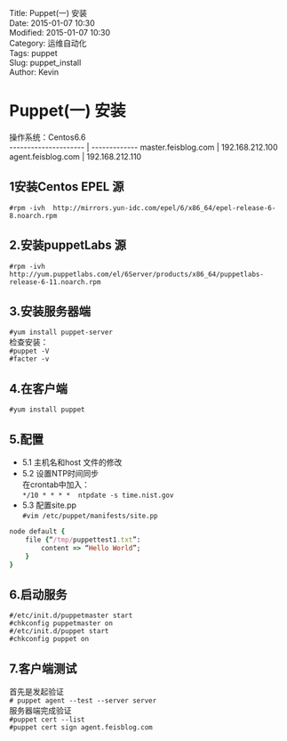 Title: Puppet(一) 安装  
Date: 2015-01-07 10:30  
Modified: 2015-01-07 10:30   
Category: 运维自动化    
Tags: puppet   
Slug: puppet_install   
Author: Kevin
# Puppet(一) 安装 #
操作系统：Centos6.6  
--------------------- | -------------
master.feisblog.com	  | 192.168.212.100
agent.feisblog.com    | 192.168.212.110

## 1安装Centos EPEL 源     ##
`#rpm -ivh  http://mirrors.yun-idc.com/epel/6/x86_64/epel-release-6-8.noarch.rpm`   
## 2.安装puppetLabs 源 ##   
`#rpm -ivh http://yum.puppetlabs.com/el/6Server/products/x86_64/puppetlabs-release-6-11.noarch.rpm`   
## 3.安装服务器端   ##
`#yum install puppet-server`   
检查安装：   
`#puppet -V`   
`#facter -v`   
## 4.在客户端   ## 
`#yum install puppet`   

## 5.配置    ##
- 5.1 主机名和host 文件的修改   
- 5.2 设置NTP时间同步   
    在crontab中加入：	   
`*/10 * * * *  ntpdate -s time.nist.gov`  
- 5.3 配置site.pp   
`#vim /etc/puppet/manifests/site.pp`   
```ruby
node default { 
	file {“/tmp/puppettest1.txt”: 
		content => “Hello World”;
	}
}
```
 
## 6.启动服务  ##
```shell
#/etc/init.d/puppetmaster start
#chkconfig puppetmaster on  
#/etc/init.d/puppet start 
#chkconfig puppet on 
```
## 7.客户端测试   ##  
首先是发起验证  
`# puppet agent --test --server server`    
服务器端完成验证      
`#puppet cert --list`   
`#puppet cert sign agent.feisblog.com`




